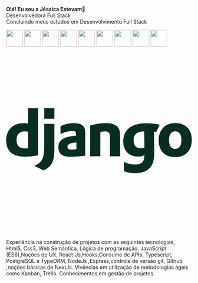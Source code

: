 <b>Olá! Eu sou a Jéssica Estevam</b>👋<br>
Desenvolvedora Full Stack<br>
Concluindo meus estudos em Desenvolvimento Full Stack<br>

<div>
  <img height="45em" src="https://cdn.jsdelivr.net/gh/devicons/devicon/icons/react/react-original.svg" />
  <img height="45em" src="https://cdn.jsdelivr.net/gh/devicons/devicon/icons/html5/html5-original.svg" />
  <img height="45em" src="https://cdn.jsdelivr.net/gh/devicons/devicon/icons/css3/css3-original.svg" />
  <img height="45em" src="https://cdn.jsdelivr.net/gh/devicons/devicon/icons/typescript/typescript-original.svg" />
  <img height="45em" src="https://cdn.jsdelivr.net/gh/devicons/devicon/icons/nodejs/nodejs-original.svg" />
  <img height="45em" src="https://cdn.jsdelivr.net/gh/devicons/devicon/icons/javascript/javascript-original.svg" />
  <img height="45em" src="https://cdn.jsdelivr.net/gh/devicons/devicon/icons/express/express-original.svg" />
  <img height="45em"  src="https://cdn.jsdelivr.net/gh/devicons/devicon/icons/git/git-original.svg" />
  <img height="45em"  src="https://cdn.jsdelivr.net/gh/devicons/devicon/icons/postgresql/postgresql-original-wordmark.svg" />
  <img heigth="45em" scr="https://github.com/devicons/devicon/blob/v2.15.1/icons/python/python-original-wordmark.svg"/>
  <svg version="1.0" viewBox="0 0 128 128" xmlns="http://www.w3.org/2000/svg" fill="#092e20"><path d="M15.091 41.64h7v32.403c-3.59.682-6.227.955-9.09.955C4.455 74.998 0 71.134 0 63.724c0-7.136 4.728-11.772 12.046-11.772 1.136 0 2 .09 3.045.363zm0 16.31c-.818-.272-1.5-.363-2.363-.363-3.546 0-5.591 2.182-5.591 6 0 3.727 1.954 5.773 5.545 5.773.773 0 1.41-.046 2.41-.182z"/><path d="M33.227 52.45v16.228c0 5.59-.409 8.272-1.636 10.59-1.137 2.229-2.637 3.637-5.728 5.183l-6.5-3.091c3.091-1.455 4.59-2.727 5.545-4.682 1-2 1.32-4.318 1.32-10.41V52.45zm-7-10.773h7v7.182h-7zm11.229 12.364c3.09-1.454 6.045-2.09 9.273-2.09 3.59 0 5.954.954 7 2.818.59 1.045.772 2.409.772 5.318v14.227c-3.136.455-7.09.773-10 .773-5.863 0-8.5-2.046-8.5-6.591 0-4.91 3.5-7.182 12.091-7.91v-1.545c0-1.273-.636-1.727-2.409-1.727-2.59 0-5.5.727-8.228 2.137v-5.41zM48.41 65.178c-4.636.454-6.136 1.182-6.136 3 0 1.363.864 2 2.773 2 1.045 0 2-.09 3.363-.318zm9.502-11.637c4.136-1.09 7.545-1.59 11-1.59 3.591 0 6.182.817 7.728 2.409 1.455 1.5 1.909 3.135 1.909 6.636v13.727h-7V61.27c0-2.682-.91-3.682-3.41-3.682-.954 0-1.817.09-3.227.5v16.636h-7zm23.357 25c2.455 1.273 4.909 1.864 7.5 1.864 4.59 0 6.545-1.864 6.545-6.319v-.136c-1.363.682-2.727.955-4.545.955-6.137 0-10.046-4.046-10.046-10.455 0-7.955 5.773-12.455 16-12.455 3 0 5.773.318 9.137 1l-2.397 5.05c-1.864-.364-.15-.05-1.558-.186v.728l.09 2.954.046 3.818c.046.955.046 1.91.091 2.864v1.91c0 6-.5 8.817-2 11.135-2.182 3.41-5.954 5.092-11.318 5.092-2.728 0-5.09-.41-7.546-1.364V78.54zm13.91-20.91h-.728c-1.363-.045-2.954.318-4.046 1-1.681.955-2.545 2.682-2.545 5.137 0 3.5 1.727 5.5 4.818 5.5.955 0 1.728-.182 2.636-.454v-2.41c0-.817-.045-1.727-.045-2.681l-.045-3.227-.046-2.319v-.545zm21.548-5.771c7 0 11.273 4.409 11.273 11.545 0 7.319-4.454 11.91-11.546 11.91-7 0-11.318-4.41-11.318-11.5 0-7.365 4.455-11.956 11.591-11.956zm-.137 17.818c2.682 0 4.274-2.228 4.274-6.091 0-3.818-1.546-6.091-4.227-6.091-2.774 0-4.365 2.228-4.365 6.09 0 3.865 1.591 6.092 4.318 6.092z"/></svg>
  
</div>



Experiência na construção de projetos com as seguintes tecnologias, Html5, Css3, Web Semántica, Lógica de programação, JavaScript (ES6),Noções de UX, React-Js,Hooks,Consumo de APIs, Typescript, PostgreSQL e TypeORM, NodeJs ,Express,controle de versão git, Github ,noções básicas de NextJs.
Vivências em utilização de metodologias ágeis como Kanban, Trello. Conhecimentos em gestão de projetos. 



